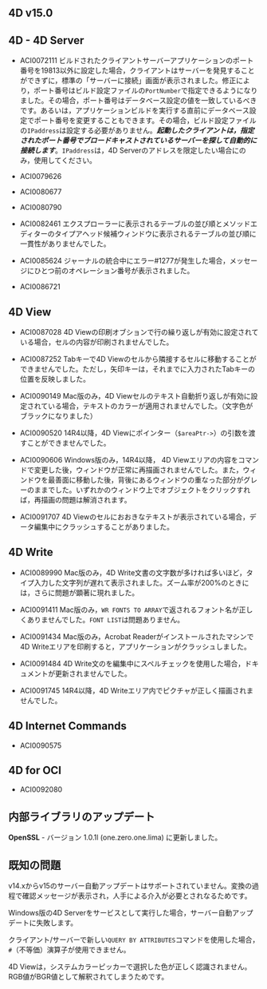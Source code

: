 4D v15.0
---

4D - 4D Server
---

* ACI0072111 ビルドされたクライアントサーバーアプリケーションのポート番号を19813以外に設定した場合，クライアントはサーバーを発見することができずに，標準の「サーバーに接続」画面が表示されました。修正により，ポート番号はビルド設定ファイルの```PortNumber```で指定できるようになりました。その場合，ポート番号はデータベース設定の値を一致しているべきです。あるいは，アプリケーションビルドを実行する直前にデータベース設定でポート番号を変更することもできます。その場合，ビルド設定ファイルの```IPaddress```は設定する必要がありません。***起動したクライアントは，指定されたポート番号でブロードキャストされているサーバーを探して自動的に接続します***。```IPaddress```は，4D Serverのアドレスを限定したい場合にのみ，使用してください。

* ACI0079626
* ACI0080677 
* ACI0080790

* ACI0082461 エクスプローラーに表示されるテーブルの並び順とメソッドエディターのタイプアヘッド候補ウィンドウに表示されるテーブルの並び順に一貫性がありませんでした。

* ACI0085624 ジャーナルの統合中にエラー#1277が発生した場合，メッセージにひとつ前のオペレーション番号が表示されました。

* ACI0086721

4D View
---
* ACI0087028 4D Viewの印刷オブションで行の繰り返しが有効に設定されている場合，セルの内容が印刷されませんでした。

* ACI0087252 Tabキーで4D Viewのセルから隣接するセルに移動することができませんでした。ただし，矢印キーは，それまでに入力されたTabキーの位置を反映しました。

* ACI0090149 Mac版のみ，4D Viewセルのテキスト自動折り返しが有効に設定されている場合，テキストのカラーが適用されませんでした。（文字色がブラックになりました）

* ACI0090520 14R4以降，4D Viewにポインター（```$areaPtr->```）の引数を渡すことができませんでした。
 
* ACI0090606 Windows版のみ，14R4以降， 4D Viewエリアの内容をコマンドで変更した後，ウィンドウが正常に再描画されませんでした。また，ウィンドウを最善面に移動した後，背後にあるウィンドウの重なった部分がグレーのままでした。いずれかのウィンドウ上でオブジェクトをクリックすれば，再描画の問題は解消されます。
　
* ACI0091707 4D Viewのセルにおおきなテキストが表示されている場合，データ編集中にクラッシュすることがありました。

4D Write
---

* ACI0089990 Mac版のみ，4D Write文書の文字数が多ければ多いほど，タイプ入力した文字列が遅れて表示されました。ズーム率が200%のときには，さらに問題が顕著に現れました。

* ACI0091411 Mac版のみ，```WR FONTS TO ARRAY```で返されるフォント名が正しくありませんでした。```FONT LIST```は問題ありません。

* ACI0091434 Mac版のみ，Acrobat Readerがインストールされたマシンで4D Writeエリアを印刷すると，アプリケーションがクラッシュしました。

* ACI0091484 4D Write文のを編集中にスペルチェックを使用した場合，ドキュメントが更新されませんでした。
 
* ACI0091745 14R4以降，4D Writeエリア内でピクチャが正しく描画されませんでした。

4D Internet Commands
---

* ACI0090575

4D for OCI
---

* ACI0092080

内部ライブラリのアップデート
---

**OpenSSL** - バージョン 1.0.1l (one.zero.one.lima) に更新しました。

既知の問題
---

v14.xからv15のサーバー自動アップデートはサポートされていません。変換の過程で確認メッセージが表示され，人手による介入が必要とされなるためです。

Windows版の4D Serverをサービスとして実行した場合，サーバー自動アップデートに失敗します。

クライアント/サーバーで新しい```QUERY BY ATTRIBUTES```コマンドを使用した場合，```#```（不等価）演算子が使用できません。

4D Viewは，システムカラーピッカーで選択した色が正しく認識されません。RGB値がBGR値として解釈されてしまうためです。
